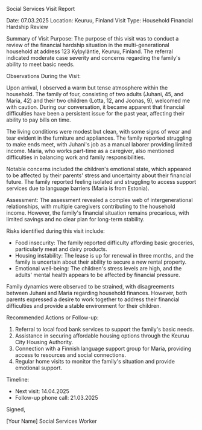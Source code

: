 Social Services Visit Report

Date: 07.03.2025
Location: Keuruu, Finland
Visit Type: Household Financial Hardship Review

Summary of Visit Purpose:
The purpose of this visit was to conduct a review of the financial hardship situation in the multi-generational household at address 123 Kylpyläntie, Keuruu, Finland. The referral indicated moderate case severity and concerns regarding the family's ability to meet basic needs.

Observations During the Visit:

Upon arrival, I observed a warm but tense atmosphere within the household. The family of four, consisting of two adults (Juhani, 45, and Maria, 42) and their two children (Lotta, 12, and Joonas, 9), welcomed me with caution. During our conversation, it became apparent that financial difficulties have been a persistent issue for the past year, affecting their ability to pay bills on time.

The living conditions were modest but clean, with some signs of wear and tear evident in the furniture and appliances. The family reported struggling to make ends meet, with Juhani's job as a manual laborer providing limited income. Maria, who works part-time as a caregiver, also mentioned difficulties in balancing work and family responsibilities.

Notable concerns included the children's emotional state, which appeared to be affected by their parents' stress and uncertainty about their financial future. The family reported feeling isolated and struggling to access support services due to language barriers (Maria is from Estonia).

Assessment:
The assessment revealed a complex web of intergenerational relationships, with multiple caregivers contributing to the household income. However, the family's financial situation remains precarious, with limited savings and no clear plan for long-term stability.

Risks identified during this visit include:

* Food insecurity: The family reported difficulty affording basic groceries, particularly meat and dairy products.
* Housing instability: The lease is up for renewal in three months, and the family is uncertain about their ability to secure a new rental property.
* Emotional well-being: The children's stress levels are high, and the adults' mental health appears to be affected by financial pressure.

Family dynamics were observed to be strained, with disagreements between Juhani and Maria regarding household finances. However, both parents expressed a desire to work together to address their financial difficulties and provide a stable environment for their children.

Recommended Actions or Follow-up:

1. Referral to local food bank services to support the family's basic needs.
2. Assistance in securing affordable housing options through the Keuruu City Housing Authority.
3. Connection with a Finnish language support group for Maria, providing access to resources and social connections.
4. Regular home visits to monitor the family's situation and provide emotional support.

Timeline:

* Next visit: 14.04.2025
* Follow-up phone call: 21.03.2025

Signed,

[Your Name]
Social Services Worker